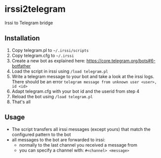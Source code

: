 # irssi2telegram
Irssi to Telegram bridge

## Installation
1. Copy telegram.pl to `~/.irssi/scripts`
2. Copy telegram.cfg to `~/.irssi`
3. Create a new bot as explained here: https://core.telegram.org/bots#6-botfather
3. Load the script in irssi using `/load telegram.pl`
4. Write a telegram message to your bot and take a look at the irssi logs. There should be an error `telegram message from unknown user <user>, id <id>`
5. Adapt telegram.cfg with your bot id and the userid from step 4
5. Reload the bot using `/load telegram.pl` 
6. That's all

## Usage
- The script transfers all irssi messages (except yours) that match the configured pattern to the bot
- all messages to the bot are forwarded to irssi:
  - normally to the last channel you received a message from
  - you can specify a channel with: `#<channel> <message>`
